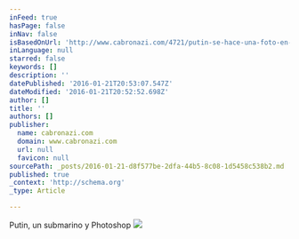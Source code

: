 ```yaml
---
inFeed: true
hasPage: false
inNav: false
isBasedOnUrl: 'http://www.cabronazi.com/4721/putin-se-hace-una-foto-en-un-submarino-la-pena-lo-photoshopea'
inLanguage: null
starred: false
keywords: []
description: ''
datePublished: '2016-01-21T20:53:07.547Z'
dateModified: '2016-01-21T20:52:52.698Z'
author: []
title: ''
authors: []
publisher:
  name: cabronazi.com
  domain: www.cabronazi.com
  url: null
  favicon: null
sourcePath: _posts/2016-01-21-d8f577be-2dfa-44b5-8c08-1d5458c538b2.md
published: true
_context: 'http://schema.org'
_type: Article

---
```

Putin, un submarino y Photoshop
![](http://www.cabronazi.com/king-include/uploads/xice-7427590326.jpg)